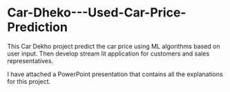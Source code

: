 # Car-Dheko---Used-Car-Price-Prediction
This Car Dekho project predict the car price using ML algorithms based on user input. Then develop stream lit application for customers and sales representatives.

I have attached a PowerPoint presentation that contains all the explanations for this project.

